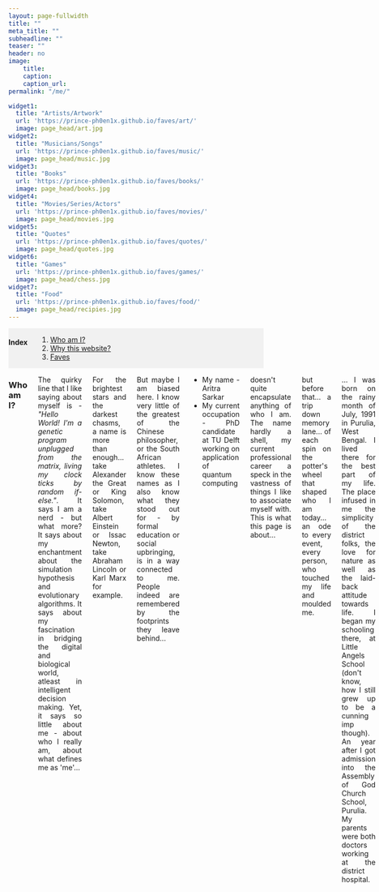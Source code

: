 ```yaml
---
layout: page-fullwidth
title: ""
meta_title: ""
subheadline: ""
teaser: ""
header: no
image:
    title: 
    caption: 
    caption_url:
permalink: "/me/"

widget1:
  title: "Artists/Artwork"
  url: 'https://prince-ph0en1x.github.io/faves/art/'
  image: page_head/art.jpg
widget2:
  title: "Musicians/Songs"
  url: 'https://prince-ph0en1x.github.io/faves/music/'
  image: page_head/music.jpg
widget3:
  title: "Books"
  url: 'https://prince-ph0en1x.github.io/faves/books/'
  image: page_head/books.jpg
widget4:
  title: "Movies/Series/Actors"
  url: 'https://prince-ph0en1x.github.io/faves/movies/'
  image: page_head/movies.jpg
widget5:
  title: "Quotes"
  url: 'https://prince-ph0en1x.github.io/faves/quotes/'
  image: page_head/quotes.jpg
widget6:
  title: "Games"
  url: 'https://prince-ph0en1x.github.io/faves/games/'
  image: page_head/chess.jpg
widget7:
  title: "Food"
  url: 'https://prince-ph0en1x.github.io/faves/food/'
  image: page_head/recipies.jpg
---
```


<div class="medium-12 medium-pull-0 columns" markdown="1" style='background-color:rgba(0, 0, 0, 0.0470588); text-align: left;'>

#### Index <a name="toc"></a>
1. [Who am I?](#who)
2. [Why this website?](#web)
3. [Faves](#faves)
</div>

<div class="medium-12 medium-pull-0 columns" markdown="1" style='text-align: justify;'>

### Who am I? <a name="who"></a>

The quirky line that I like saying about myself is - *"Hello World! I'm a genetic program unplugged from the matrix, living my clock ticks by random if-else."*. It says I am a nerd - but what more? It says about my enchantment about the simulation hypothesis and evolutionary algorithms. It says about my fascination in bridging the digital and biological world, atleast in intelligent decision making. Yet, it says so little about me - about who I really am, about what defines me as 'me'...

For the brightest stars and the darkest chasms, a name is more than enough... take Alexander the Great or King Solomon, take Albert Einstein or Issac Newton, take Abraham Lincoln or Karl Marx for example.

But maybe I am biased here. I know very little of the greatest of the Chinese philosopher, or the South African athletes. I know these names as I also know what they stood out for - by formal education or social upbringing, is in a way connected to me. People indeed are remembered by the footprints they leave behind...

* My name - Aritra Sarkar
* My current occupation - PhD candidate at TU Delft working on application of quantum computing

doesn't quite encapsulate anything of who I am. The name hardly a shell, my current professional career a speck in the vastness of things I like to associate myself with. This is what this page is about...

but before that... a trip down memory lane... of each spin on the potter's wheel that shaped who I am today... an ode to every event, every person, who touched my life and moulded me.

... I was born on the rainy month of July, 1991 in Purulia, West Bengal. I lived there for the best part of my life. The place infused in me the simplicity of the district folks, the love for nature as well as the laid-back attitude towards life. I began my schooling there, at Little Angels School (don't know, how I still grew up to be a cunning imp though). An year after I got admission into the Assembly of God Church School, Purulia. My parents were both doctors working at the district hospital.

When I was in class three, my parents were transferred to Kolkata. We shifted leaving behind old friends and games. I joined the Assembly of God Church, Royd Street on November, 1999. For the first few months we stayed at my maternal uncle's residence, then we shifted to our new apartment in South Kolkata. Life was monotonous at home. I was a slow friend maker, so I found a better friend in my new computer. However, I made some friends in school. Years rolled by, and I focused my attention to academics and honing my skills in art and music.

From primary to secondary, and then to higher secondary. Years flew till I found myself at the board examinations. I fared well in ICSE and then took up science with computer science as additional. Finally came the numerous entrance gates. Among SPA Delhi (B.Arch), ITBHU Varanasi (B.Tech Power Electronics), HIT Kolkata (B.Tech ECE), SXC Kolkata (Hons. Physics), NIT Durgapur (B.Tech ECE) and IIST Thiruvananthapuram (B.Tech Avionics), I choose the later. I wonder how it would have been different if I had chosen something else? Sigh! We would never know! But, I loved space science from my tender years, and it was a dream come true.

... (add IIST, ISRO, TUD)

INTJ

### Why this website? <a name="web"></a>

Long back, in my childhood days, my parents tried to instil in me the habit of maintaining a diary. I used to receive a new diary as a New Year gift but my enthusiasm to flip through the pages lasted only as far as my interest in the occasional glossy pages of thematic illustrations in it. A week at the most - the span of my interest to pen down the eventful moments at the end of each day. The rest of the 51 weeks were usually spent in stacking other books from school on top of the diary, till it was right at the bottom of the pile by year end.

This changed with two gradual changes in my life. The first is when Subhasis sir started to tutor me in physics (sometime in Class 8). He had an exceptionally different methodology in teaching. For me, the entire journey was like down the rabbit-hole for Alice in Wonderland. He used to tell stories which morphed physical theories from philosophical or religious principles. Though I have always been an atheist, the stories were fascinating. These were different from the stories of Hindu epics that I used to love as a lullaby from my grandma where I was a kid. These were bold conjectures - mostly unprovable. Let me give you an example. Some even lunatic. Why is gravity always attracting? Well, no one knows! We can call it a property of the Higgs boson, or pi meson exchange, or ... well, we can keep guessing. But, we can also say, all mass for the Newtonian equation are complex numbers. Lo and behold! That would always result in the negative sign for attraction. Yes, it might sound completely nuts, but, this was the first time I felt, I needed to note this down somewhere safe, that would outlive my class notes past the academic year. This was the first time I actually started writing a diary. A diary of random thoughts. Mostly based on the stories that sir used to tell me.

The second change came much more recently with social media feeds. Facebook (and to some extent LinkedIn, Pinterest, etc.) that built a network of people with a diversity of ideas. And some of these ideas were as crazy as sir's. Of course, I didn’t need a diary for these. I can always share them in my feed and search for them later. Yet again, some of these ideas really stood out. They were too important for me – my personal aspiration to understand the secrets to the treasure trove of the Universe. I needed a more organised personal space – a mind palace like Sherlock's if you will. So though this venture has long lingered at the bottom of my to-do list, it is time to piece together these thoughts into a coherent mess!

I write with the hope that it would stimulate the occasional visitors to see the World with a different eye.

When was the last time you stopped in your busy lives, thinking of how the World we live in looks like, sounds like, and most of all, feels like. Shackled in the clutches of our busy routine, we forget to smile at the babies wailing to get our attention. The babies inside us all. We ignore them until we are old enough to understand that we are now too old. Take a few minutes off from the tomorrow's schedule and enjoy the present.

Do we really see the World the way it is? Or is the World the way we see it?

### Faves <a name="faves"></a>

Every object is influenced by its environment. If you know me and not know how I interact with my surrounding - it is just half my story. Knowing my environment is as simple as knowing my biases. And why do biases exist? That is the compressed embedding of multitudes of experiences in the past. It is really like those neural network weights, which can no longer explain the contribution of each training data in tuning a particular weight to the value it is. This section is perhaps the easiest for me to pen down (or rather type out), yet, quite probably, just going through these list can give the readers quite a clear sketch of my character.

<div class="row t60">
	{% include _frontpage-widget.html widget=page.widget1 %}
	{% include _frontpage-widget.html widget=page.widget2 %}
	{% include _frontpage-widget.html widget=page.widget3 %}
</div>

<div class="row t60">
	{% include _frontpage-widget.html widget=page.widget4 %}
	{% include _frontpage-widget.html widget=page.widget5 %}
	{% include _frontpage-widget.html widget=page.widget6 %}
</div>

<div class="row t60">
	{% include _frontpage-widget.html widget=page.widget7 %}
</div>